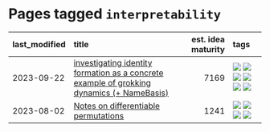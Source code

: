 # Pages tagged `interpretability`

|last_modified|title|est. idea maturity|tags
|:---|:---|---:|:---|
|2023-09-22|[investigating identity formation as a concrete example of grokking dynamics (+ NameBasis)](../identity_grokking_dynamics.md)|7169|[![](https://img.shields.io/badge/tag-alignment-b7fb0)](../tags/alignment.md) [![](https://img.shields.io/badge/tag-experimental-6013c8)](../tags/experimental.md) [![](https://img.shields.io/badge/tag-interpretability-f76896)](../tags/interpretability.md) [![](https://img.shields.io/badge/tag-publication-e9b626)](../tags/publication.md) [![](https://img.shields.io/badge/tag-safety-0e5ec)](../tags/safety.md) [![](https://img.shields.io/badge/tag-wip-a68128)](../tags/wip.md)|
|2023-08-02|[Notes on differentiable permutations](../differentiable_permutations.md)|1241|[![](https://img.shields.io/badge/tag-differentiable_permutation-d7de4b)](../tags/differentiable_permutation.md) [![](https://img.shields.io/badge/tag-experimental-6013c8)](../tags/experimental.md) [![](https://img.shields.io/badge/tag-interpretability-f76896)](../tags/interpretability.md) [![](https://img.shields.io/badge/tag-regularization-e54ba1)](../tags/regularization.md)|